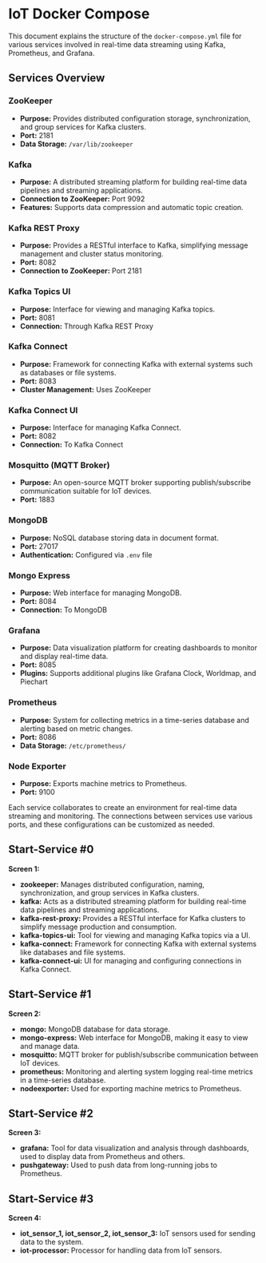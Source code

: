 # IoT Docker Compose

This document explains the structure of the `docker-compose.yml` file for various services involved in real-time data streaming using Kafka, Prometheus, and Grafana.

## Services Overview

### ZooKeeper
- **Purpose:** Provides distributed configuration storage, synchronization, and group services for Kafka clusters.
- **Port:** 2181
- **Data Storage:** `/var/lib/zookeeper`

### Kafka
- **Purpose:** A distributed streaming platform for building real-time data pipelines and streaming applications.
- **Connection to ZooKeeper:** Port 9092
- **Features:** Supports data compression and automatic topic creation.

### Kafka REST Proxy
- **Purpose:** Provides a RESTful interface to Kafka, simplifying message management and cluster status monitoring.
- **Port:** 8082
- **Connection to ZooKeeper:** Port 2181

### Kafka Topics UI
- **Purpose:** Interface for viewing and managing Kafka topics.
- **Port:** 8081
- **Connection:** Through Kafka REST Proxy

### Kafka Connect
- **Purpose:** Framework for connecting Kafka with external systems such as databases or file systems.
- **Port:** 8083
- **Cluster Management:** Uses ZooKeeper

### Kafka Connect UI
- **Purpose:** Interface for managing Kafka Connect.
- **Port:** 8082
- **Connection:** To Kafka Connect

### Mosquitto (MQTT Broker)
- **Purpose:** An open-source MQTT broker supporting publish/subscribe communication suitable for IoT devices.
- **Port:** 1883

### MongoDB
- **Purpose:** NoSQL database storing data in document format.
- **Port:** 27017
- **Authentication:** Configured via `.env` file

### Mongo Express
- **Purpose:** Web interface for managing MongoDB.
- **Port:** 8084
- **Connection:** To MongoDB

### Grafana
- **Purpose:** Data visualization platform for creating dashboards to monitor and display real-time data.
- **Port:** 8085
- **Plugins:** Supports additional plugins like Grafana Clock, Worldmap, and Piechart

### Prometheus
- **Purpose:** System for collecting metrics in a time-series database and alerting based on metric changes.
- **Port:** 8086
- **Data Storage:** `/etc/prometheus/`

### Node Exporter
- **Purpose:** Exports machine metrics to Prometheus.
- **Port:** 9100

Each service collaborates to create an environment for real-time data streaming and monitoring. The connections between services use various ports, and these configurations can be customized as needed.

## Start-Service #0
**Screen 1:**

- **zookeeper:** Manages distributed configuration, naming, synchronization, and group services in Kafka clusters.
- **kafka:** Acts as a distributed streaming platform for building real-time data pipelines and streaming applications.
- **kafka-rest-proxy:** Provides a RESTful interface for Kafka clusters to simplify message production and consumption.
- **kafka-topics-ui:** Tool for viewing and managing Kafka topics via a UI.
- **kafka-connect:** Framework for connecting Kafka with external systems like databases and file systems.
- **kafka-connect-ui:** UI for managing and configuring connections in Kafka Connect.

## Start-Service #1
**Screen 2:**

- **mongo:** MongoDB database for data storage.
- **mongo-express:** Web interface for MongoDB, making it easy to view and manage data.
- **mosquitto:** MQTT broker for publish/subscribe communication between IoT devices.
- **prometheus:** Monitoring and alerting system logging real-time metrics in a time-series database.
- **nodeexporter:** Used for exporting machine metrics to Prometheus.

## Start-Service #2
**Screen 3:**

- **grafana:** Tool for data visualization and analysis through dashboards, used to display data from Prometheus and others.
- **pushgateway:** Used to push data from long-running jobs to Prometheus.

## Start-Service #3
**Screen 4:**

- **iot_sensor_1, iot_sensor_2, iot_sensor_3:** IoT sensors used for sending data to the system.
- **iot-processor:** Processor for handling data from IoT sensors.
